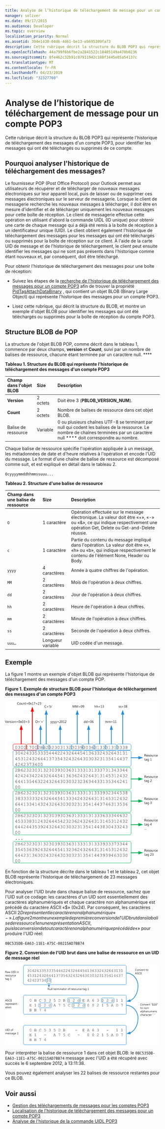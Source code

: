 ```yaml
---
title: Analyse de l’historique de téléchargement de message pour un compte POP3
manager: soliver
ms.date: 09/17/2015
ms.audience: Developer
ms.topic: overview
localization_priority: Normal
ms.assetid: 394e1430-04d6-4d61-be13-eb695309fa73
description: Cette rubrique décrit la structure du BLOB POP3 qui représente l'historique de téléchargement des messages d'un compte POP3, pour identifier les messages qui ont été téléchargés ou supprimés de ce compte.
ms.openlocfilehash: 44a799f6b6fbe2a2841522c18405149a470b0236
ms.sourcegitcommit: 8fe462c32b91c87911942c188f3445e85a54137c
ms.translationtype: MT
ms.contentlocale: fr-FR
ms.lasthandoff: 04/23/2019
ms.locfileid: "32327760"
---
```

# <a name="parsing-the-message-download-history-for-a-pop3-account"></a>Analyse de l’historique de téléchargement de message pour un compte POP3

Cette rubrique décrit la structure du BLOB POP3 qui représente l'historique de téléchargement des messages d'un compte POP3, pour identifier les messages qui ont été téléchargés ou supprimés de ce compte.

<a name="OL15Con_AuxRef_ParsingMsgsHistory_WhyParseHistory"> </a>

## <a name="why-parse-the-message-download-history"></a>Pourquoi analyser l'historique de téléchargement des messages?

Le fournisseur POP (Post Office Protocol) pour Outlook permet aux utilisateurs de récupérer et de télécharger de nouveaux messages électroniques sur leur appareil local, puis de laisser ou de supprimer ces messages électroniques sur le serveur de messagerie. Lorsque le client de messagerie recherche les nouveaux messages à télécharger, il doit être en mesure d'identifier et de télécharger uniquement les nouveaux messages pour cette boîte de réception. Le client de messagerie effectue cette opération en utilisant d'abord la commande UIDL (ID unique) pour obtenir une carte de chaque message qui a déjà été remis à la boîte de réception à un identificateur unique (UID). Le client obtient également l'historique de téléchargement des messages pour les messages qui ont été téléchargés ou supprimés pour la boîte de réception sur ce client. À l'aide de la carte UID de message et de l'historique de téléchargement, le client peut ensuite identifier les messages qui ne sont pas présents dans l'historique comme étant nouveaux et, par conséquent, doit être téléchargé.
  
Pour obtenir l'historique de téléchargement des messages pour une boîte de réception:
  
- Suivez les étapes de la [recherche de l'historique de téléchargement des messages pour un compte POP3](locating-the-message-download-history-for-a-pop3-account.md) afin de trouver la propriété [PidTagAttachDataBinary](https://msdn.microsoft.com/library/3b0a8b28-863e-4b96-a4c0-fdb8f40555b9%28Office.15%29.aspx) , qui contient un objet BLOB (Binary Large Object) qui représente l'historique des messages pour un compte POP3. 
    
- Lisez cette rubrique, qui décrit la structure du BLOB, et montre un exemple d'objet BLOB pour identifier les messages qui ont été téléchargés ou supprimés pour la boîte de réception du compte POP3.

<a name="OL15Con_AuxRef_ParsingMsgsHistory_BLOBStructure"> </a>

## <a name="pop-blob-structure"></a>Structure BLOB de POP

La structure de l'objet BLOB POP, comme décrit dans le tableau 1, commence par deux champs, **version** et **Count**, suivi par un nombre de balises de ressource, chacune étant terminée par un caractère null. **** 
  
**Tableau 1. Structure du BLOB qui représente l'historique de téléchargement des messages d'un compte POP3**

|**Champ dans l'objet BLOB**|**Size**|**Description**|
|:-----|:-----|:-----|
|**Version** <br/> |2 octets  <br/> |Doit être 3 (**PBLOB_VERSION_NUM**).  <br/> |
|**Count** <br/> |2 octets  <br/> |Nombre de balises de ressource dans cet objet BLOB.  <br/> |
|Balise de ressource  <br/> |Variable  <br/> |0 ou plusieurs chaînes UTF-8 se terminant par null qui codent les balises de la ressource. Le nombre de chaînes terminées par un caractère null **** doit correspondre au nombre.  <br/> |
   
Chaque balise de ressource spécifie l'opération appliquée à un message, les métadonnées de date et d'heure relatives à l'opération et encode l'UID du message. Le format d'une chaîne de balise de ressource est décomposé comme suit, et est expliqué en détail dans le tableau 2. 
  
`Ocyyyymmddhhmmssuuu...`
  
**Tableau 2. Structure d'une balise de ressource**

|**Champ dans une balise de ressource**|**Size**|**Description**|
|:-----|:-----|:-----|
| `O` <br/> |1 caractère  <br/> |Opération effectuée sur le message électronique. La valeur doit être «+», «-» ou «&amp;», ce qui indique respectivement une opération Get, Delete ou Get-and-Delete réussie.  <br/> |
| `c` <br/> |1 caractère  <br/> |Partie du contenu du message impliqué dans l'opération. La valeur doit être «», «h» ou «b», qui indique respectivement le contenu de l'élément None, Header ou Body.  <br/> |
| `yyyy` <br/> |4 caractères  <br/> |Année à quatre chiffres de l'opération.  <br/> |
| `MM` <br/> |2 caractères  <br/> |Mois de l'opération à deux chiffres.  <br/> |
| `dd` <br/> |2 caractères  <br/> |Jour de l'opération à deux chiffres.  <br/> |
| `hh` <br/> |2 caractères  <br/> |Heure de l'opération à deux chiffres.  <br/> |
| `mm` <br/> |2 caractères  <br/> |Minute de l'opération à deux chiffres.  <br/> |
| `ss` <br/> |2 caractères  <br/> |Seconde de l'opération à deux chiffres.  <br/> |
| `uuu…` <br/> |Longueur variable  <br/> |UID codée d'un message.  <br/> |

<a name="OL15Con_AuxRef_ParsingMsgsHistory_Example"> </a>

## <a name="example"></a>Exemple

La figure 1 montre un exemple d'objet BLOB qui représente l'historique de téléchargement des messages d'un compte POP. 
  
**Figure 1. Exemple de structure BLOB pour l'historique de téléchargement des messages d'un compte POP3**

![BLOB de l’historique de téléchargement des messages d’un compte POP3](media/OL15Con_AuxRef_ParsingMsgsHistory_Blob.gif)
  
En fonction de la structure décrite dans le tableau 1 et le tableau 2, cet objet BLOB représente l'historique de téléchargement de 23 messages électroniques.
  
Pour analyser l'UID brute dans chaque balise de ressource, sachez que l'UID suit ce codage: les caractères d'un UID sont essentiellement des caractères alphanumériques et chaque caractère non alphanumérique est précédé du caractère ASCII «$» (0x24). Par conséquent, les caractères ASCII $2D représentent le caractère non alphanumérique «-». La figure 2 montre un exemple de première conversion de l'UID brut dans la balise de ressource 1 en une représentation ASCII, puis la conversion de tout caractère non alphanumérique précédé de «$» pour produire l'UID réel:
  
`0BC535DB-EA63-11E1-A75C-00215AD7BB74`
  
**Figure 2. Conversion de l'UID brut dans une balise de ressource en un UID de message réel**

![Conversion d’un UID brut dans BLOB vers l’UID de message actuel](media/OL15Con_AuxRef_ParsingMsgsHistory_BlobRscTag.gif)
  
Pour interpréter la balise de ressource 1 dans cet objet BLOB: le `0BC535DB-EA63-11E1-A75C-00215AD7BB74` message avec l'UID a été récupéré avec succès le 6 septembre 2012, à 13:11:38. 
  
Vous pouvez également analyser les 22 balises de ressource restantes pour ce BLOB.
  
## <a name="see-also"></a>Voir aussi
<a name="OL15Con_AuxRef_ParsingMsgsHistory_AdditionalRsc"> </a>

- [Gestion des téléchargements de messages pour les comptes POP3](managing-message-downloads-for-pop3-accounts.md)    
- [Localisation de l'historique de téléchargement des messages pour un compte POP3](locating-the-message-download-history-for-a-pop3-account.md)    
- [Analyse de l'historique de la commande UIDL POP3](https://blogs.msdn.com/b/stephen_griffin/archive/2012/12/04/parsing-the-pop3-uidl-history.aspx)
    

